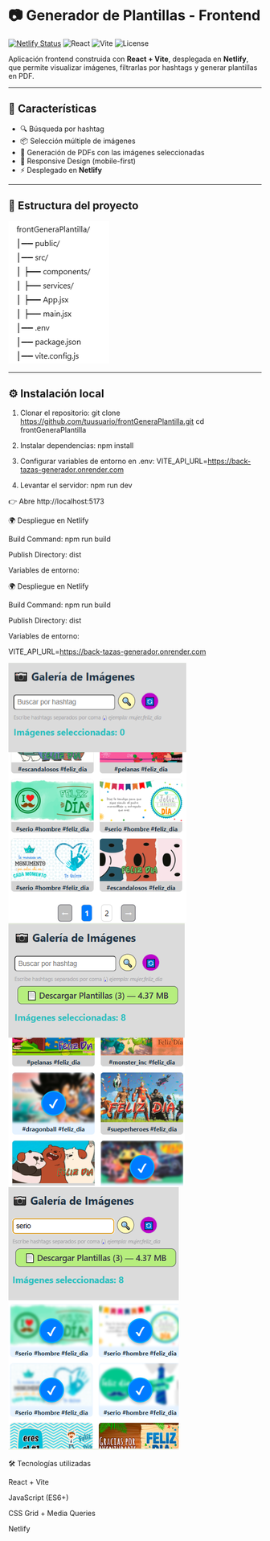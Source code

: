 # 📷 Generador de Plantillas - Frontend

[![Netlify Status](https://api.netlify.com/api/v1/badges/TU_BADGE_ID/deploy-status)](https://app.netlify.com/sites/plantillastazas/deploys)
![React](https://img.shields.io/badge/React-18.0-blue?logo=react)
![Vite](https://img.shields.io/badge/Vite-4.0-purple?logo=vite)
![License](https://img.shields.io/badge/license-MIT-green)

Aplicación frontend construida con **React + Vite**, desplegada en **Netlify**, que permite visualizar imágenes, filtrarlas por hashtags y generar plantillas en PDF.

---

## 🚀 Características
- 🔍 Búsqueda por hashtag
- 📦 Selección múltiple de imágenes
- 📄 Generación de PDFs con las imágenes seleccionadas
- 🎨 Responsive Design (mobile-first)
- ⚡ Desplegado en **Netlify**

---

## 📂 Estructura del proyecto
![alt text](image.png)



---

## ⚙️ Instalación local
1. Clonar el repositorio:
   git clone https://github.com/tuusuario/frontGeneraPlantilla.git
   cd frontGeneraPlantilla

2. Instalar dependencias:
    npm install

3. Configurar variables de entorno en .env:
    VITE_API_URL=https://back-tazas-generador.onrender.com

4. Levantar el servidor:
    npm run dev

👉 Abre http://localhost:5173

🌍 Despliegue en Netlify

Build Command: npm run build

Publish Directory: dist

Variables de entorno:

🌍 Despliegue en Netlify

Build Command: npm run build

Publish Directory: dist

Variables de entorno:

VITE_API_URL=https://back-tazas-generador.onrender.com


![alt text](image-1.png) ![alt text](image-2.png) ![alt text](image-3.png)

🛠️ Tecnologías utilizadas

React + Vite

JavaScript (ES6+)

CSS Grid + Media Queries

Netlify
